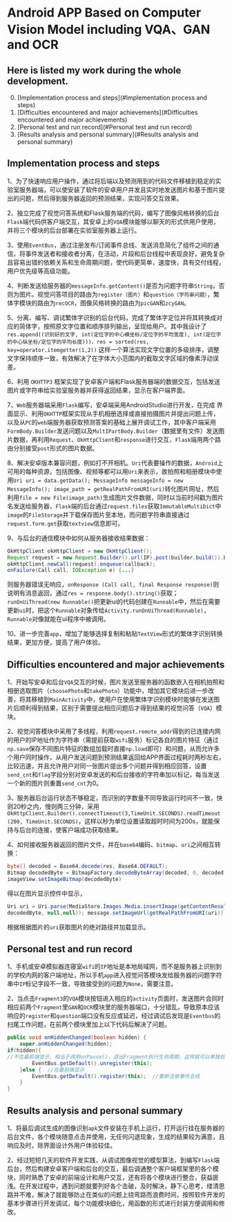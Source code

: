 # Android APP Based on Computer Vision Model including VQA、GAN and OCR

## Here is listed my work during the whole development.
0. [Implementation process and steps](#Implementation process and steps)
0. [Difficulties encountered and major achievements](#Difficulties encountered and major achievements)
0. [Personal test and run record](#Personal test and run record)
0. [Results analysis and personal summary](#Results analysis and personal summary)

## Implementation process and steps
1、为了快速响应用户操作，通过将后端以及预测用到的代码文件移植到稳定的实验室服务器端，可以使安装了软件的安卓用户并发且实时地发送图片和基于图片提出的问题，然后得到服务器返回的预测结果，实现问答交互效果。

2、独立完成了视觉问答系统和Flask服务端的代码，编写了图像风格转换的后台`Flask`端代码供客户端交互，其安卓上的`VQA`模块能够以聊天的形式供用户使用，并将三个模块的后台部署在实验室服务器上运行。

3、使用`EventBus`，通过注册发布/订阅事件总线、发送消息简化了组件之间的通信，将事件发送者和接收者分离，在活动，片段和后台线程中表现良好，避免复杂且容易出错的依赖关系和生命周期问题，使代码更简单，速度快，具有交付线程，用户优先级等高级功能。

4、判断发送给服务器的`messageInfo.getContent()`是否为问题字符串`String`，否则为图片。视觉问答项目的路由为`register（图片）`和`question（字符串问题）`，繁体字模块的路由为`recOCR`，图像风格转换的路由为`picGAN`和`zcyGAN`。

5、分离、编写、调试繁体字识别的后台代码，完成了繁体字定位并将其转换成对应的简体字，按照原文字位置和顺序排列输出，呈现给用户。其中我设计了`res.append((识别好的文字, int(定位字的中心横坐标/定位字的平均宽度), int(定位字的中心纵坐标/定位字的平均长度)))，res = sorted(res, key=operator.itemgetter(1,2))` 这样一个算法实现文字位置的多级排序，调整文字保持顺序一致，有效解决了在字体大小范围内的截取文字区域的像素浮动误差。

6、利用 `OKHTTP3` 框架实现了安卓客户端和Flask服务器端的数据交互，包括发送图片或字符串给实验室服务器并获得返回结果，显示在客户端界面。

7、`Web`服务器端采用`Flask`编写，安卓端采用AndroidStudio进行开发，在完成
界面显示、利用`OKHTTP`框架实现从手机相册选择或直接拍摄图片并提出问题上传，以及从`PC`的`web`端服务器获取预测答案的基础上展开调试工作，其中客户端采用`FormBody.Builder`发送问题以及`MultIPartBody.Builder`（数据里有文件）发送图片数据，再利用`Request`、`OkHttpClient`和`response`进行交互，`Flask`端用两个路由分别接受`post`形式的图片数据。

8、解决安卓版本兼容问题，例如打不开相机。`Uri`代表要操作的数据，`Android`上可用的每种资源，包括图像、视频等都可以用`Uri`来表示，故拍照和相册模块中使用`Uri uri = data.getData(); MessageInfo messageInfo = new MessageInfo(); image_path = getRealPathFromURI(uri)`转化图片网址，然后利用`file = new File(image_path)`生成图片文件数据，同时以当前时间戳为图片名发送给服务器，`Flask`端的后台通过`request.files`获取`ImmutableMultiDict`中`image`的`FileStorage`并下载保存图片至本地，而问题字符串直接通过`request.form.get`获取`textview`信息即可。

9、与后台的通信模块中如何从服务器接收结果数据：

```java
OkHttpClient okHttpClient = new OkHttpClient();
Request request = new Request.Builder().url(IP).post(builder.build()).build(); 
okHttpClient.newCall(request).enqueue(callback);
onFailure(Call call, IOException e) {...}
```

则服务器错误无响应，`onResponse (Call call, final Response response)`则说明有消息返回，通过`res = response.body().string()`获取；`runOnUiThread(new Runnable()`把更新ui的代码创建在`Runnable`中，然后在需要更新`ui`时，把这个`Runnable`对象传给`Activity.runOnUiThread(Runnable)`，`Runnable`对像就能在ui程序中被调用。

10、进一步完善`app`，增加了能够选择复制和粘贴`TextView`形式的繁体字识别转换结果，更加方便，提高了用户体验。

## Difficulties encountered and major achievements
1、开始写安卓和后台`VQA`交互的时候，图片发送至服务器的函数嵌入在相机拍照和相册选取图片（`choosePhoto`和`takePhoto`）功能中，增加其它模块后进一步改善，将其移植到`MainActivity`中，使用户在使用繁体字识别模块时能够在发送图片后顺利得到结果，区别于需要提出相应问题后才得到结果的视觉问答（`VQA`）模块。

2、视觉问答模块中采用了多线程，利用`request.remote_addr`得到的已连接内网的用户的IP地址作为字符串（需提前获取`wifi`服务）标记各自的图片特征（通过`np.save`保存不同图片特征的数组加载时直接`np.load`即可）和问题，从而允许多个用户同时操作，从用户发送问题到预测结果返回给APP界面过程耗时两秒左右，比较迅速，并且允许用户对同一张图片提出多个问题并得到相应回答，设置`send_cnt`和`flag`字段分别对安卓发送的和后台接收的字符串加以标记，每当发送一个新的图片则重置`send_cnt`为0。

3、服务器后台运行状态不够稳定，而识别的字数量不同导致运行时间不一致，快则20秒之内，慢则两三分钟，采用`OkHttpClient.Builder().connectTimeout(3,TimeUnit.SECONDS).readTimeout (200, TimeUnit.SECONDS)`，这样以秒为单位设置读取超时时间为200s，就能保持与后台的连接，使客户端成功获取结果。

4、如何接收服务器返回的图片文件，并在`base64`编码、`bitmap`、`uri`之间相互转换：
```java
byte[] decoded = Base64.decode(res, Base64.DEFAULT);
Bitmap decodedByte = BitmapFactory.decodeByteArray(decoded, 0, decoded.length);
imageView.setImageBitmap(decodedByte)
```
 得以在图片显示控件中显示，
```java
Uri uri = Uri.parse(MediaStore.Images.Media.insertImage(getContentResolver(), 
decodedByte, null,null)); message.setImageUrl(getRealPathFromURI(uri)) 
```
根据根据图片的`uri`获取图片的绝对路径并加载显示。

## Personal test and run record
1、手机或安卓模拟器连寝室`wifi`的`IP`地址是本地局域网，而不是服务器上识别到的学校内网的客户端地址，所以手机`app`进入视觉问答模块发给服务器的问题字符串中`IP`标记字段不一致，导致接受到的问题为`None`，需要注意。

2、当点击`Fragment3`的`VQA`模块按钮进入相应的`activity`页面时，发送图片会同时相应前两个`Fragment`里`GAN`和`OCR`模块里的服务器端口，十分错乱，导致原本应该响应的`register`和`question`端口没有反应或延迟，经过调试后发现是`Eventbus`的扫尾工作问题，在前两个模块里加上以下代码后解决了问题。

```java
public void onHiddenChanged(boolean hidden) {
    super.onHiddenChanged(hidden);
if(hidden){ 
//不在最前端显示，相当于调用onPause()，退出Fragment执行生命周期，这样就可以单独处理新的的Fragment的数据和ui的刷新了。
        EventBus.getDefault().unregister(this);
    }else {  //在最前端显示
        EventBus.getDefault().register(this);  //重新注册事件总线
    }
}
```



## Results analysis and personal summary
1、将最后调试生成的图像识别`apk`文件安装在手机上运行，打开运行挂在服务器的后台文件，各个模块随意点击并使用，无任何闪退现象，生成的结果较为满意，且响应及时，除界面设计外用户体验较佳。

2、经过短短几天的软件开发实践，从调试图像视觉的模型算法，到编写`Flask`端后台，然后构建安卓客户端和后台的交互，最后调通整个客户端框架里的各个模块，同时熟悉了安卓的前端设计和用户交互，还有将各个模块进行整合，获益匪浅。在开发过程中，遇到问题就要列好各个击破，及时解决，静下心思考，缕清思路并不难，解决了就能够防止在类似的问题上绕弯路而浪费时间，按照软件开发的基本步骤进行开发调试，每个功能模块细化，用函数的形式进行封装方便调用和修改。

